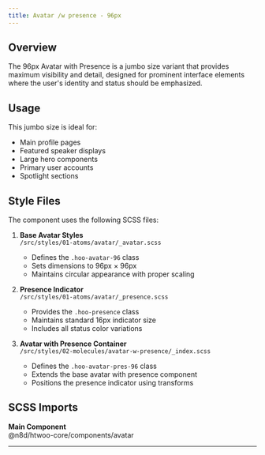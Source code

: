 ```yaml
---
title: Avatar /w presence - 96px
---
```


## Overview

The 96px Avatar with Presence is a jumbo size variant that provides maximum visibility and detail, designed for prominent interface elements where the user's identity and status should be emphasized.

## Usage

This jumbo size is ideal for:
- Main profile pages
- Featured speaker displays
- Large hero components
- Primary user accounts
- Spotlight sections

## Style Files

The component uses the following SCSS files:

1. **Base Avatar Styles**  
   `/src/styles/01-atoms/avatar/_avatar.scss`
   - Defines the `.hoo-avatar-96` class
   - Sets dimensions to 96px × 96px
   - Maintains circular appearance with proper scaling

2. **Presence Indicator**  
   `/src/styles/01-atoms/avatar/_presence.scss`
   - Provides the `.hoo-presence` class
   - Maintains standard 16px indicator size
   - Includes all status color variations

3. **Avatar with Presence Container**  
   `/src/styles/02-molecules/avatar-w-presence/_index.scss`  
   - Defines the `.hoo-avatar-pres-96` class
   - Extends the base avatar with presence component
   - Positions the presence indicator using transforms

## SCSS Imports

**Main Component**\
@n8d/htwoo-core/components/avatar

***